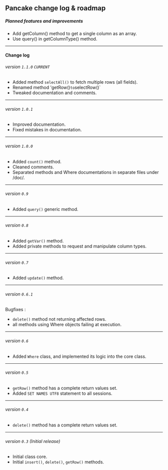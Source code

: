 ## Pancake change log & roadmap

##### Planned features and improvements

  * Add getColumn() method to get a single column as an array.
  * Use query() in getColumnType() method.

----

#### Change log

###### version `1.1.0` `CURRENT`

  * Added method `selectAll()` to fetch multiple rows (all fields).
  * Renamed method 'getRow()` to `selectRow()`
  * Tweaked documentation and comments.

-----

###### version `1.0.1`

  * Improved documentation.
  * Fixed mistakes in documentation.

-----

###### version `1.0.0`

  * Added `count()` method.
  * Cleaned comments.
  * Separated methods and Where documentations in separate files under /doc/.

-----

###### version `0.9`

  * Added `query()` generic method.

-----

###### version `0.8`

  * Added `getVar()` method.
  * Added private methods to request and manipulate column types.

-----

###### version `0.7`

  * Added `update()` method.

-----

###### version `0.6.1`

Bugfixes :

  * `delete()` method not returning affected rows.
  * all methods using Where objects failing at execution.

-----

###### version `0.6`

  * Added `Where` class, and implemented its logic into the core class.

-----

###### version `0.5`

  * `getRow()` method has a complete return values set.
  * Added `SET NAMES UTF8` statement to all sessions.

-----

###### version `0.4`

  * `delete()` method has a complete return values set.

-----

###### version `0.3` (Initial release)

  * Initial class core.
  * Initial `insert()`, `delete()`, `getRow()` methods.